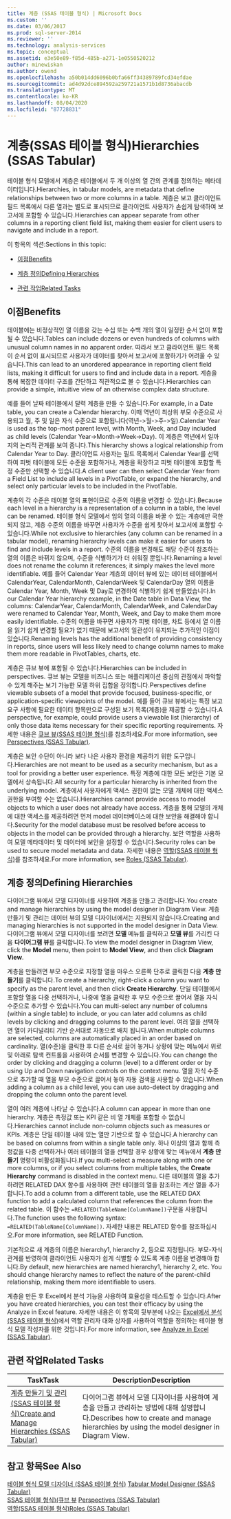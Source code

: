 ```yaml
---
title: 계층 (SSAS 테이블 형식) | Microsoft Docs
ms.custom: ''
ms.date: 03/06/2017
ms.prod: sql-server-2014
ms.reviewer: ''
ms.technology: analysis-services
ms.topic: conceptual
ms.assetid: e3e50e89-f85d-485b-a271-1e0550520212
author: minewiskan
ms.author: owend
ms.openlocfilehash: a50b014dd6096b0bfa66ff34389789fcd34efdae
ms.sourcegitcommit: ad4d92dce894592a259721a1571b1d8736abacdb
ms.translationtype: MT
ms.contentlocale: ko-KR
ms.lasthandoff: 08/04/2020
ms.locfileid: "87728831"
---
```

# <a name="hierarchies-ssas-tabular"></a><span data-ttu-id="3e1e1-102">계층(SSAS 테이블 형식)</span><span class="sxs-lookup"><span data-stu-id="3e1e1-102">Hierarchies (SSAS Tabular)</span></span>
  <span data-ttu-id="3e1e1-103">테이블 형식 모델에서 계층은 테이블에서 두 개 이상의 열 간의 관계를 정의하는 메타데이터입니다.</span><span class="sxs-lookup"><span data-stu-id="3e1e1-103">Hierarchies, in tabular models, are metadata that define relationships between two or more columns in a table.</span></span> <span data-ttu-id="3e1e1-104">계층은 보고 클라이언트 필드 목록에서 다른 열과는 별도로 표시되므로 클라이언트 사용자가 손쉽게 탐색하여 보고서에 포함할 수 있습니다.</span><span class="sxs-lookup"><span data-stu-id="3e1e1-104">Hierarchies can appear separate from other columns in a reporting client field list, making them easier for client users to navigate and include in a report.</span></span>  
  
 <span data-ttu-id="3e1e1-105">이 항목의 섹션:</span><span class="sxs-lookup"><span data-stu-id="3e1e1-105">Sections in this topic:</span></span>  
  
-   [<span data-ttu-id="3e1e1-106">이점</span><span class="sxs-lookup"><span data-stu-id="3e1e1-106">Benefits</span></span>](#bkmk_benefits)  
  
-   [<span data-ttu-id="3e1e1-107">계층 정의</span><span class="sxs-lookup"><span data-stu-id="3e1e1-107">Defining Hierarchies</span></span>](#bkmk_define)  
  
-   [<span data-ttu-id="3e1e1-108">관련 작업</span><span class="sxs-lookup"><span data-stu-id="3e1e1-108">Related Tasks</span></span>](#bkmk_related_tasks)  
  
##  <a name="benefits"></a><a name="bkmk_benefits"></a> <span data-ttu-id="3e1e1-109">이점</span><span class="sxs-lookup"><span data-stu-id="3e1e1-109">Benefits</span></span>  
 <span data-ttu-id="3e1e1-110">테이블에는 비정상적인 열 이름을 갖는 수십 또는 수백 개의 열이 일정한 순서 없이 포함될 수 있습니다.</span><span class="sxs-lookup"><span data-stu-id="3e1e1-110">Tables can include dozens or even hundreds of columns with unusual column names in no apparent order.</span></span> <span data-ttu-id="3e1e1-111">따라서 보고 클라이언트 필드 목록이 순서 없이 표시되므로 사용자가 데이터를 찾아서 보고서에 포함하기가 어려울 수 있습니다.</span><span class="sxs-lookup"><span data-stu-id="3e1e1-111">This can lead to an unordered appearance in reporting client field lists, making it difficult for users to find and include data in a report.</span></span> <span data-ttu-id="3e1e1-112">계층을 통해 복잡한 데이터 구조를 간단하고 직관적으로 볼 수 있습니다.</span><span class="sxs-lookup"><span data-stu-id="3e1e1-112">Hierarchies can provide a simple, intuitive view of an otherwise complex data structure.</span></span>  
  
 <span data-ttu-id="3e1e1-113">예를 들어 날짜 테이블에서 달력 계층을 만들 수 있습니다.</span><span class="sxs-lookup"><span data-stu-id="3e1e1-113">For example, in a Date table, you can create a Calendar hierarchy.</span></span> <span data-ttu-id="3e1e1-114">이때 역년이 최상위 부모 수준으로 사용되고 월, 주 및 일은 자식 수준으로 포함됩니다(역년->월->주->일).</span><span class="sxs-lookup"><span data-stu-id="3e1e1-114">Calendar Year is used as the top-most parent level, with Month, Week, and Day included as child levels (Calendar Year->Month->Week->Day).</span></span> <span data-ttu-id="3e1e1-115">이 계층은 역년에서 일까지의 논리적 관계를 보여 줍니다.</span><span class="sxs-lookup"><span data-stu-id="3e1e1-115">This hierarchy shows a logical relationship from Calendar Year to Day.</span></span> <span data-ttu-id="3e1e1-116">클라이언트 사용자는 필드 목록에서 Calendar Year를 선택하여 피벗 테이블에 모든 수준을 포함하거나, 계층을 확장하고 피벗 테이블에 포함할 특정 수준만 선택할 수 있습니다.</span><span class="sxs-lookup"><span data-stu-id="3e1e1-116">A client user can then select Calendar Year from a Field List to include all levels in a PivotTable, or expand the hierarchy, and select only particular levels to be included in the PivotTable.</span></span>  
  
 <span data-ttu-id="3e1e1-117">계층의 각 수준은 테이블 열의 표현이므로 수준의 이름을 변경할 수 있습니다.</span><span class="sxs-lookup"><span data-stu-id="3e1e1-117">Because each level in a hierarchy is a representation of a column in a table, the level can be renamed.</span></span> <span data-ttu-id="3e1e1-118">테이블 형식 모델에서 임의 열의 이름을 바꿀 수 있는 계층에만 국한되지 않고, 계층 수준의 이름을 바꾸면 사용자가 수준을 쉽게 찾아서 보고서에 포함할 수 있습니다.</span><span class="sxs-lookup"><span data-stu-id="3e1e1-118">While not exclusive to hierarchies (any column can be renamed in a tabular model), renaming hierarchy levels can make it easier for users to find and include levels in a report.</span></span> <span data-ttu-id="3e1e1-119">수준의 이름을 변경해도 해당 수준이 참조하는 열의 이름은 바뀌지 않으며, 수준을 식별하기가 더 쉬워질 뿐입니다.</span><span class="sxs-lookup"><span data-stu-id="3e1e1-119">Renaming a level does not rename the column it references; it simply makes the level more identifiable.</span></span> <span data-ttu-id="3e1e1-120">예를 들어 Calendar Year 계층의 데이터 뷰에 있는 데이터 테이블에서 CalendarYear, CalendarMonth, CalendarWeek 및 CalendarDay 열의 이름을 Calendar Year, Month, Week 및 Day로 변경하여 식별하기 쉽게 만들었습니다.</span><span class="sxs-lookup"><span data-stu-id="3e1e1-120">In our Calendar Year hierarchy example, in the Date table in Data View, the columns: CalendarYear, CalendarMonth, CalendarWeek, and CalendarDay were renamed to Calendar Year, Month, Week, and Day to make them more easily identifiable.</span></span> <span data-ttu-id="3e1e1-121">수준의 이름을 바꾸면 사용자가 피벗 테이블, 차트 등에서 열 이름을 읽기 쉽게 변경할 필요가 없기 때문에 보고서의 일관성이 유지되는 추가적인 이점이 있습니다.</span><span class="sxs-lookup"><span data-stu-id="3e1e1-121">Renaming levels has the additional benefit of providing consistency in reports, since users will less likely need to change column names to make them more readable in PivotTables, charts, etc.</span></span>  
  
 <span data-ttu-id="3e1e1-122">계층은 큐브 뷰에 포함될 수 있습니다.</span><span class="sxs-lookup"><span data-stu-id="3e1e1-122">Hierarchies can be included in perspectives.</span></span> <span data-ttu-id="3e1e1-123">큐브 뷰는 모델을 비즈니스 또는 애플리케이션 중심의 관점에서 파악할 수 있게 해주는 보기 가능한 모델 하위 집합을 정의합니다.</span><span class="sxs-lookup"><span data-stu-id="3e1e1-123">Perspectives define viewable subsets of a model that provide focused, business-specific, or application-specific viewpoints of the model.</span></span> <span data-ttu-id="3e1e1-124">예를 들어 큐브 뷰에서는 특정 보고 요구 사항에 필요한 데이터 항목만으로 구성된 보기 목록(계층)을 제공할 수 있습니다.</span><span class="sxs-lookup"><span data-stu-id="3e1e1-124">A perspective, for example, could provide users a viewable list (hierarchy) of only those data items necessary for their specific reporting requirements.</span></span> <span data-ttu-id="3e1e1-125">자세한 내용은 [큐브 뷰&#40;SSAS 테이블 형식&#41;](perspectives-ssas-tabular.md)를 참조하세요.</span><span class="sxs-lookup"><span data-stu-id="3e1e1-125">For more information, see [Perspectives &#40;SSAS Tabular&#41;](perspectives-ssas-tabular.md).</span></span>  
  
 <span data-ttu-id="3e1e1-126">계층은 보안 수단이 아니라 보다 나은 사용자 환경을 제공하기 위한 도구입니다.</span><span class="sxs-lookup"><span data-stu-id="3e1e1-126">Hierarchies are not meant to be used as a security mechanism, but as a tool for providing a better user experience.</span></span> <span data-ttu-id="3e1e1-127">특정 계층에 대한 모든 보안은 기본 모델에서 상속됩니다.</span><span class="sxs-lookup"><span data-stu-id="3e1e1-127">All security for a particular hierarchy is inherited from the underlying model.</span></span> <span data-ttu-id="3e1e1-128">계층에서 사용자에게 액세스 권한이 없는 모델 개체에 대한 액세스 권한을 부여할 수는 없습니다.</span><span class="sxs-lookup"><span data-stu-id="3e1e1-128">Hierarchies cannot provide access to model objects to which a user does not already have access.</span></span> <span data-ttu-id="3e1e1-129">계층을 통해 모델의 개체에 대한 액세스를 제공하려면 먼저 model 데이터베이스에 대한 보안을 해결해야 합니다.</span><span class="sxs-lookup"><span data-stu-id="3e1e1-129">Security for the model database must be resolved before access to objects in the model can be provided through a hierarchy.</span></span> <span data-ttu-id="3e1e1-130">보안 역할을 사용하여 모델 메타데이터 및 데이터에 보안을 설정할 수 있습니다.</span><span class="sxs-lookup"><span data-stu-id="3e1e1-130">Security roles can be used to secure model metadata and data.</span></span> <span data-ttu-id="3e1e1-131">자세한 내용은 [역할&#40;SSAS 테이블 형식&#41;](roles-ssas-tabular.md)를 참조하세요.</span><span class="sxs-lookup"><span data-stu-id="3e1e1-131">For more information, see [Roles &#40;SSAS Tabular&#41;](roles-ssas-tabular.md).</span></span>  
  
##  <a name="defining-hierarchies"></a><a name="bkmk_define"></a><span data-ttu-id="3e1e1-132">계층 정의</span><span class="sxs-lookup"><span data-stu-id="3e1e1-132">Defining Hierarchies</span></span>  
 <span data-ttu-id="3e1e1-133">다이어그램 뷰에서 모델 디자이너를 사용하여 계층을 만들고 관리합니다.</span><span class="sxs-lookup"><span data-stu-id="3e1e1-133">You create and manage hierarchies by using the model designer in Diagram View.</span></span> <span data-ttu-id="3e1e1-134">계층 만들기 및 관리는 데이터 뷰의 모델 디자이너에서는 지원되지 않습니다.</span><span class="sxs-lookup"><span data-stu-id="3e1e1-134">Creating and managing hierarchies is not supported in the model designer in Data View.</span></span> <span data-ttu-id="3e1e1-135">다이어그램 뷰에서 모델 디자이너를 보려면 **모델** 메뉴를 클릭하고 **모델 뷰**를 가리킨 다음 **다이어그램 뷰**를 클릭합니다.</span><span class="sxs-lookup"><span data-stu-id="3e1e1-135">To view the model designer in Diagram View, click the **Model** menu, then point to **Model View**, and then click **Diagram View**.</span></span>  
  
 <span data-ttu-id="3e1e1-136">계층을 만들려면 부모 수준으로 지정할 열을 마우스 오른쪽 단추로 클릭한 다음 **계층 만들기**를 클릭합니다.</span><span class="sxs-lookup"><span data-stu-id="3e1e1-136">To create a hierarchy, right-click a column you want to specify as the parent level, and then click **Create Hierarchy**.</span></span> <span data-ttu-id="3e1e1-137">단일 테이블에서 포함할 열을 다중 선택하거나, 나중에 열을 클릭한 후 부모 수준으로 끌어서 열을 자식 수준으로 추가할 수 있습니다.</span><span class="sxs-lookup"><span data-stu-id="3e1e1-137">You can multi-select any number of columns (within a single table) to include, or you can later add columns as child levels by clicking and dragging columns to the parent level.</span></span> <span data-ttu-id="3e1e1-138">여러 열을 선택하면 열이 카디널리티 기반 순서대로 자동으로 배치 됩니다.</span><span class="sxs-lookup"><span data-stu-id="3e1e1-138">When multiple columns are selected, columns are automatically placed in an order based on cardinality.</span></span> <span data-ttu-id="3e1e1-139">열(수준)을 클릭한 후 다른 순서로 끌어 놓거나 상황에 맞는 메뉴에서 위로 및 아래로 탐색 컨트롤을 사용하여 순서를 변경할 수 있습니다.</span><span class="sxs-lookup"><span data-stu-id="3e1e1-139">You can change the order by clicking and dragging a column (level) to a different order or by using Up and Down navigation controls on the context menu.</span></span> <span data-ttu-id="3e1e1-140">열을 자식 수준으로 추가할 때 열을 부모 수준으로 끌어서 놓아 자동 검색을 사용할 수 있습니다.</span><span class="sxs-lookup"><span data-stu-id="3e1e1-140">When adding a column as a child level, you can use auto-detect by dragging and dropping the column onto the parent level.</span></span>  
  
 <span data-ttu-id="3e1e1-141">열이 여러 계층에 나타날 수 있습니다.</span><span class="sxs-lookup"><span data-stu-id="3e1e1-141">A column can appear in more than one hierarchy.</span></span> <span data-ttu-id="3e1e1-142">계층은 측정값 또는 KPI 같은 비 열 개체를 포함할 수 없습니다.</span><span class="sxs-lookup"><span data-stu-id="3e1e1-142">Hierarchies cannot include non-column objects such as measures or KPIs.</span></span> <span data-ttu-id="3e1e1-143">계층은 단일 테이블 내에 있는 열만 기반으로 할 수 있습니다.</span><span class="sxs-lookup"><span data-stu-id="3e1e1-143">A hierarchy can be based on columns from within a single table only.</span></span> <span data-ttu-id="3e1e1-144">하나 이상의 열과 함께 측정값을 다중 선택하거나 여러 테이블의 열을 선택할 경우 상황에 맞는 메뉴에서 **계층 만들기** 명령이 비활성화됩니다.</span><span class="sxs-lookup"><span data-stu-id="3e1e1-144">If you multi-select a measure along with one or more columns, or if you select columns from multiple tables, the **Create Hierarchy** command is disabled in the context menu.</span></span> <span data-ttu-id="3e1e1-145">다른 테이블의 열을 추가하려면 RELATED DAX 함수를 사용하여 관련 테이블의 열을 참조하는 계산 열을 추가합니다.</span><span class="sxs-lookup"><span data-stu-id="3e1e1-145">To add a column from a different table, use the RELATED DAX function to add a calculated column that references the column from the related table.</span></span> <span data-ttu-id="3e1e1-146">이 함수는 `=RELATED(TableName[ColumnName])`구문을 사용합니다.</span><span class="sxs-lookup"><span data-stu-id="3e1e1-146">The function uses the following syntax: `=RELATED(TableName[ColumnName])`.</span></span> <span data-ttu-id="3e1e1-147">자세한 내용은 RELATED 함수를 참조하십시오.</span><span class="sxs-lookup"><span data-stu-id="3e1e1-147">For more information, see RELATED Function.</span></span>  
  
 <span data-ttu-id="3e1e1-148">기본적으로 새 계층의 이름은 hierarchy1, hierarchy 2, 등으로 지정됩니다. 부모-자식 관계를 반영하여 클라이언트 사용자가 쉽게 식별할 수 있도록 계층 이름을 변경해야 합니다.</span><span class="sxs-lookup"><span data-stu-id="3e1e1-148">By default, new hierarchies are named hierarchy1, hierarchy 2, etc. You should change hierarchy names to reflect the nature of the parent-child relationship, making them more identifiable to users.</span></span>  
  
 <span data-ttu-id="3e1e1-149">계층을 만든 후 Excel에서 분석 기능을 사용하여 효율성을 테스트할 수 있습니다.</span><span class="sxs-lookup"><span data-stu-id="3e1e1-149">After you have created hierarchies, you can test their efficacy by using the Analyze in Excel feature.</span></span> <span data-ttu-id="3e1e1-150">자세한 내용은 이 항목의 뒷부분에 나오는 [Excel에서 분석&#40;SSAS 테이블 형식&#41;](analyze-in-excel-ssas-tabular.md)에서 역할 관리자 대화 상자를 사용하여 역할을 정의하는 테이블 형식 모델 작성자를 위한 것입니다.</span><span class="sxs-lookup"><span data-stu-id="3e1e1-150">For more information, see [Analyze in Excel &#40;SSAS Tabular&#41;](analyze-in-excel-ssas-tabular.md).</span></span>  
  
##  <a name="related-tasks"></a><a name="bkmk_related_tasks"></a> <span data-ttu-id="3e1e1-151">관련 작업</span><span class="sxs-lookup"><span data-stu-id="3e1e1-151">Related Tasks</span></span>  
  
|<span data-ttu-id="3e1e1-152">Task</span><span class="sxs-lookup"><span data-stu-id="3e1e1-152">Task</span></span>|<span data-ttu-id="3e1e1-153">Description</span><span class="sxs-lookup"><span data-stu-id="3e1e1-153">Description</span></span>|  
|----------|-----------------|  
|[<span data-ttu-id="3e1e1-154">계층 만들기 및 관리&#40;SSAS 테이블 형식&#41;</span><span class="sxs-lookup"><span data-stu-id="3e1e1-154">Create and Manage Hierarchies &#40;SSAS Tabular&#41;</span></span>](hierarchies-ssas-tabular.md)|<span data-ttu-id="3e1e1-155">다이어그램 뷰에서 모델 디자이너를 사용하여 계층을 만들고 관리하는 방법에 대해 설명합니다.</span><span class="sxs-lookup"><span data-stu-id="3e1e1-155">Describes how to create and manage hierarchies by using the model designer in Diagram View.</span></span>|  
  
## <a name="see-also"></a><span data-ttu-id="3e1e1-156">참고 항목</span><span class="sxs-lookup"><span data-stu-id="3e1e1-156">See Also</span></span>  
 <span data-ttu-id="3e1e1-157">[테이블 형식 모델 디자이너 &#40;SSAS 테이블 형식&#41;](../tabular-model-designer-ssas-tabular.md) </span><span class="sxs-lookup"><span data-stu-id="3e1e1-157">[Tabular Model Designer &#40;SSAS Tabular&#41;](../tabular-model-designer-ssas-tabular.md) </span></span>  
 <span data-ttu-id="3e1e1-158">[SSAS 테이블 형식&#41;&#40;큐브 뷰](perspectives-ssas-tabular.md) </span><span class="sxs-lookup"><span data-stu-id="3e1e1-158">[Perspectives &#40;SSAS Tabular&#41;](perspectives-ssas-tabular.md) </span></span>  
 [<span data-ttu-id="3e1e1-159">역할&#40;SSAS 테이블 형식&#41;</span><span class="sxs-lookup"><span data-stu-id="3e1e1-159">Roles &#40;SSAS Tabular&#41;</span></span>](roles-ssas-tabular.md)  
  
  
